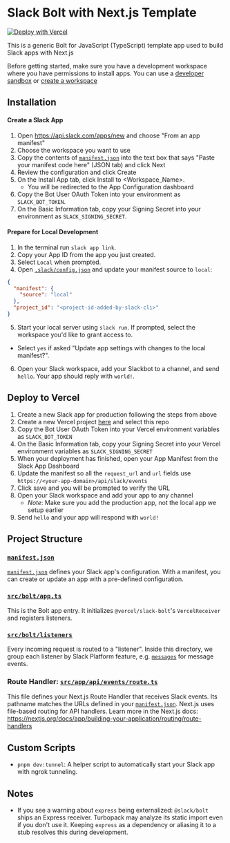 # Slack Bolt with Next.js Template

[![Deploy with Vercel](https://vercel.com/button)](https://vercel.com/new)

This is a generic Bolt for JavaScript (TypeScript) template app used to build Slack apps with Next.js

Before getting started, make sure you have a development workspace where you have permissions to install apps. You can use a [developer sandbox](https://api.slack.com/developer-program) or [create a workspace](https://slack.com/create)

## Installation

#### Create a Slack App

1. Open https://api.slack.com/apps/new and choose "From an app manifest"
2. Choose the workspace you want to use
3. Copy the contents of [`manifest.json`](./manifest.json) into the text box that says "Paste your manifest code here" (JSON tab) and click Next
4. Review the configuration and click Create
5. On the Install App tab, click Install to <Workspace_Name>. 
      - You will be redirected to the App Configuration dashboard
6. Copy the Bot User OAuth Token into your environment as `SLACK_BOT_TOKEN`.
7. On the Basic Information tab, copy your Signing Secret into your environment as `SLACK_SIGNING_SECRET`.

#### Prepare for Local Development

1. In the terminal run `slack app link`.
2. Copy your App ID from the app you just created.
3. Select `Local` when prompted.
4. Open [`.slack/config.json`](./.slack/config.json) and update your manifest source to `local`:
```json
{
  "manifest": {
    "source": "local"
  },
  "project_id": "<project-id-added-by-slack-cli>"
}
```
5. Start your local server using `slack run`. If prompted, select the workspace you'd like to grant access to. 
- Select `yes` if asked "Update app settings with changes to the local manifest?".

6. Open your Slack workspace, add your Slackbot to a channel, and send `hello`. Your app should reply with `world!`.

## Deploy to Vercel

1. Create a new Slack app for production following the steps from above
2. Create a new Vercel project [here](https://vercel.com/new) and select this repo
2. Copy the Bot User OAuth Token into your Vercel environment variables as `SLACK_BOT_TOKEN`
3. On the Basic Information tab, copy your Signing Secret into your Vercel environment variables as `SLACK_SIGNING_SECRET`
4. When your deployment has finished, open your App Manifest from the Slack App Dashboard
5. Update the manifest so all the `request_url` and `url` fields use `https://<your-app-domain>/api/slack/events`
6. Click save and you will be prompted to verify the URL
7. Open your Slack workspace and add your app to any channel
    - _Note_: Make sure you add the production app, not the local app we setup earlier
8. Send `hello` and your app will respond with `world!`


## Project Structure

### [`manifest.json`](./manifest.json)

[`manifest.json`](./manifest.json) defines your Slack app's configuration. With a manifest, you can create or update an app with a pre-defined configuration.

### [`src/bolt/app.ts`](./src/bolt/app.ts)

This is the Bolt app entry. It initializes `@vercel/slack-bolt`'s `VercelReceiver` and registers listeners.

### [`src/bolt/listeners`](./src/bolt/listeners)

Every incoming request is routed to a "listener". Inside this directory, we group each listener by Slack Platform feature, e.g. [`messages`](./src/bolt/listeners/messages) for message events.

### Route Handler: [`src/app/api/events/route.ts`](./src/app/api/events/route.ts)

This file defines your Next.js Route Handler that receives Slack events. Its pathname matches the URLs defined in your [`manifest.json`](./manifest.json). Next.js uses file-based routing for API handlers. Learn more in the Next.js docs: https://nextjs.org/docs/app/building-your-application/routing/route-handlers

## Custom Scripts
- `pnpm dev:tunnel`: A helper script to automatically start your Slack app with ngrok tunneling.

## Notes
- If you see a warning about `express` being externalized: `@slack/bolt` ships an Express receiver. Turbopack may analyze its static import even if you don't use it. Keeping `express` as a dependency or aliasing it to a stub resolves this during development.
